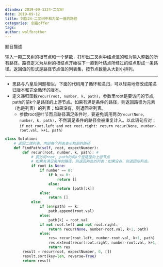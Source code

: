 ```yaml
---
dtindex: 2019-09-1224-二叉树
date: 2019-09-12
title: 剑指24-二叉树中和为某一值的路径
categories: 剑指offer
tags:  
author: wolfbrother  
---
```


题目描述

输入一颗二叉树的根节点和一个整数，打印出二叉树中结点值的和为输入整数的所有路径。路径定义为从树的根结点开始往下一直到叶结点所经过的结点形成一条路径。返回值的形式是路径节点值的列表集，按节点数量从大到小排列。

-----------------------------------------

+ 思路与八皇后问题相似，下面的代码用了循环和递归，可以轻易地修改成尾递归版本和完全循环的版本。
+ 定义递归函数`recur(root, number, k, path)`，参数里root是要访问的节点,  path的前k个是路径的上游节点。如果有满足条件的路径，则返回路径为元素（也是列表）的列表；如果没有，则返回空列表。
  + 参数root是叶节而且路径满足条件时，要避免调用两次`recur(None, number, k, path)`，不然满足条件的路径会被重复计入。以此语句应对：`if not root.left and not root.right: return recur(None, number-root.val, k+1, path)`


```python
class Solution:
    # 返回二维列表，内部每个列表表示找到的路径
    def FindPath(self, root, expectNumber):        
        def recur(root, number, k, path): # 
            # 要访问root, path的前k个是路径的上游节点
            # 如果有满足条件的路径，则返回列表的列表；如果没有，则返回空列表。
            if root is None:
                if number == 0:
                    if k <= 0:
                        return []
                    else:
                        return [path[:k]]
                else:
                    return []
            else:
                if len(path) == k:
                    path.append(root.val)
                else:
                    path[k] = root.val
                if not root.left and not root.right:
                    return recur(None, number-root.val, k+1, path)
                else:
                    res= recur(root.left, number-root.val, k+1, path)
                    res.extend(recur(root.right, number-root.val, k+1, path))
                    return res
        result = recur(root, expectNumber, 0, [])
        result.sort(key=len, reverse=True)
        return result
```


